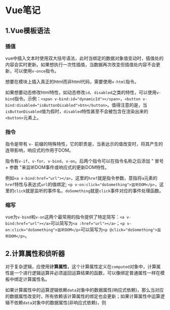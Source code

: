 # Vue笔记

## 1.Vue模板语法

### 插值

vue中插入文本时使用双大括号语法，此时当绑定的数据对象值变动时，插值处的内容会实时更新。如果想执行一次性插值，当数据再次改变但插值处内容不会更新，可以使用`v-once`指令。

想要在模块上插入真正的html而非html代码，需要使用`v-html`指令。

如果想要动态修改html特性，如动态修改`id`、`disabled`之类的特性，可以使用`v-bind`指令。示例：`<span v-bind:id="dynamicId"></span>`，`<button v-bind:disabled="isButtonDisabled">btn</button>`。值得注意的是，当`isButtonDisabled`值为假时，`disabled`特性甚至不会被包含在渲染出来的`<button>`元素上。

### 指令

指令是带有 `v-` 前缀的特殊特性，它的职责是，当表达示的值改变时，将其产生的连带影响，响应式的作用于DOM。

指令有`v-if`、`v-for`、`v-bind`、`v-on`。后两个指令可以在指令名称之后添加 " 冒号 + 参数 "来监听DOM事件或响应式的更新DOM特性。

例如`<a v-bind:href="url"></a>`，这里的`href`就是指令参数，意指将`a`元素的`href`特性与表达式`url`的值绑定; `<p v-on:click="doSomething">监听DOM</p>`，这里的`click`就是监听的事件名，`doSomething`就是`click`事件对应的事件处理函数。

### 缩写

vue为`v-bind`和`v-on`这两个最常用的指令提供了特定简写：`<a v-bind:href="url"></a>`可以简写为`<a :href="url"></a>`；`<p v-on:click="doSomething">监听DOM</p>`可以简写为`<p @click="doSomething">监听DOM</p>`。

## 2.计算属性和侦听器

对于复杂逻辑，应使用**计算属性**，这个计算属性定义在`computed`对象中，计算属性是一个进行逻辑运算并必须返回运算结果的函数，可以像绑定普通属性一样在模板中绑定计算属性名。

如果计算属性中的运算逻辑依赖`data`对象中的数据属性(响应式依赖)，那么当对应的数据属性改变时，所有依赖该计算属性的绑定也会更新；如果计算属性中运算逻辑不依赖`data`对象中的数据属性(非响应式依赖)，则



